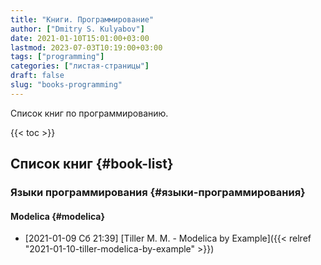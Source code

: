 ```yaml
---
title: "Книги. Программирование"
author: ["Dmitry S. Kulyabov"]
date: 2021-01-10T15:01:00+03:00
lastmod: 2023-07-03T10:19:00+03:00
tags: ["programming"]
categories: ["листая-страницы"]
draft: false
slug: "books-programming"
---
```


Список книг по программированию.

<!--more-->

{{< toc >}}


## Список книг {#book-list}


### Языки программирования {#языки-программирования}


#### Modelica {#modelica}

-   <span class="timestamp-wrapper"><span class="timestamp">[2021-01-09 Сб 21:39] </span></span> [Tiller M. M. - Modelica by Example]({{< relref "2021-01-10-tiller-modelica-by-example" >}})
